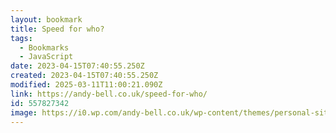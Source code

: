 ```yaml
---
layout: bookmark
title: Speed for who?
tags:
  - Bookmarks
  - JavaScript
date: 2023-04-15T07:40:55.250Z
created: 2023-04-15T07:40:55.250Z
modified: 2025-03-11T11:00:21.090Z
link: https://andy-bell.co.uk/speed-for-who/
id: 557827342
image: https://i0.wp.com/andy-bell.co.uk/wp-content/themes/personal-site-v1/images/social-share.png?ssl=1
---
```

